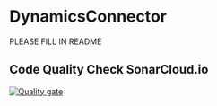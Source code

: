 # DynamicsConnector

PLEASE FILL IN README

## Code Quality Check SonarCloud.io
[![Quality gate](https://sonarcloud.io/api/project_badges/quality_gate?project=WGCDynamics)](https://sonarcloud.io/dashboard?id=WGCDynamics)
